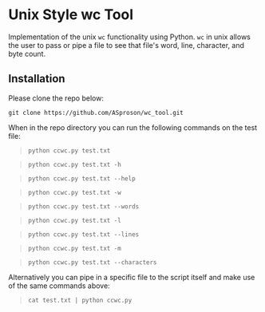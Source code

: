 # Unix Style wc Tool

Implementation of the unix `wc` functionality using Python. `wc` in unix allows the user to pass or pipe a file to see that file's word, line, character, and byte count.

## Installation

Please clone the repo below:

`git clone https://github.com/ASproson/wc_tool.git`

When in the repo directory you can run the following commands on the test file:

> `python ccwc.py test.txt`

> `python ccwc.py test.txt -h`

> `python ccwc.py test.txt --help`

> `python ccwc.py test.txt -w`

> `python ccwc.py test.txt --words`

> `python ccwc.py test.txt -l`

> `python ccwc.py test.txt --lines`

> `python ccwc.py test.txt -m`

> `python ccwc.py test.txt --characters`

Alternatively you can pipe in a specific file to the script itself and make use of the same commands above:

> `cat test.txt | python ccwc.py`
